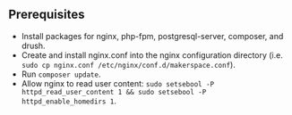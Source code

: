 ## Prerequisites

* Install packages for nginx, php-fpm, postgresql-server, composer, and drush.
* Create and install nginx.conf into the nginx configuration directory (i.e. `sudo cp nginx.conf /etc/nginx/conf.d/makerspace.conf`).
* Run `composer update`.
* Allow nginx to read user content: `sudo setsebool -P httpd_read_user_content 1 && sudo setsebool -P httpd_enable_homedirs 1`.

